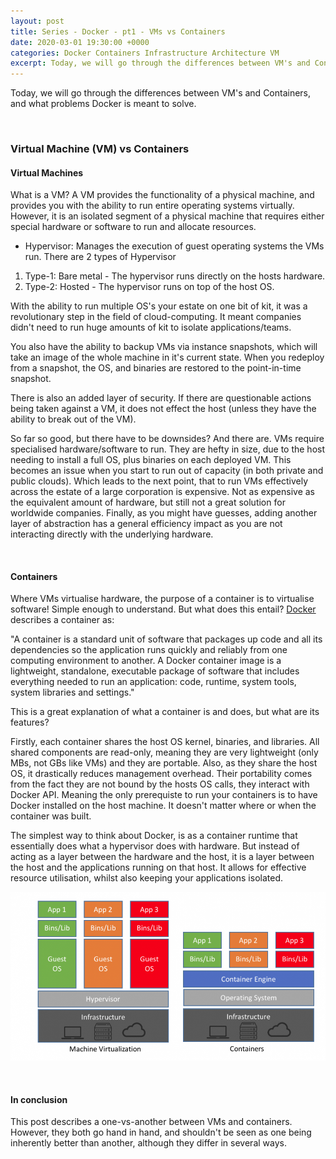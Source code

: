 ```yaml
---
layout: post
title: Series - Docker - pt1 - VMs vs Containers
date: 2020-03-01 19:30:00 +0000
categories: Docker Containers Infrastructure Architecture VM
excerpt: Today, we will go through the differences between VM's and Containers, and what problems Docker is meant to solve.
---
```


Today, we will go through the differences between VM's and Containers, and what problems Docker is meant to solve.

<br>

### Virtual Machine (VM) vs Containers

#### Virtual Machines
What is a VM? A VM provides the functionality of a physical machine, and provides you with the ability to run entire operating systems virtually. However, it is an isolated segment of a physical machine that requires either special hardware or software to run and allocate resources.

- Hypervisor: Manages the execution of guest operating systems the VMs run. There are 2 types of Hypervisor
1. Type-1: Bare metal - The hypervisor runs directly on the hosts hardware.
2. Type-2: Hosted - The hypervisor runs on top of the host OS.

With the ability to run multiple OS's your estate on one bit of kit, it was a revolutionary step in the field of cloud-computing. It meant companies didn't need to run huge amounts of kit to isolate applications/teams. 

You also have the ability to backup VMs via instance snapshots, which will take an image of the whole machine in it's current state. When you redeploy from a snapshot, the OS, and binaries are restored to the point-in-time snapshot.

There is also an added layer of security. If there are questionable actions being taken against a VM, it does not effect the host (unless they have the ability to break out of the VM).

So far so good, but there have to be downsides? And there are. VMs require specialised hardware/software to run. They are hefty in size, due to the host needing to install a full OS, plus binaries on each deployed VM. This becomes an issue when you start to run out of capacity (in both private and public clouds). Which leads to the next point, that to run VMs effectively across the estate of a large corporation is expensive. Not as expensive as the equivalent amount of hardware, but still not a great solution for worldwide companies. Finally, as you might have guesses, adding another layer of abstraction has a general efficiency impact as you are not interacting directly with the underlying hardware.

<br>

#### Containers
Where VMs virtualise hardware, the purpose of a container is to virtualise software! Simple enough to understand. But what does this entail? [Docker](https://www.docker.com/resources/what-container) describes a container as:

"A container is a standard unit of software that packages up code and all its dependencies so the application runs quickly and reliably from one computing environment to another. A Docker container image is a lightweight, standalone, executable package of software that includes everything needed to run an application: code, runtime, system tools, system libraries and settings."

This is a great explanation of what a container is and does, but what are its features?

Firstly, each container shares the host OS kernel, binaries, and libraries. All shared components are read-only, meaning they are very lightweight (only MBs, not GBs like VMs) and they are portable. Also, as they share the host OS, it drastically reduces management overhead. Their portability comes from the fact they are not bound by the hosts OS calls, they interact with Docker API. Meaning the only prerequiste to run your containers is to have Docker installed on the host machine. It doesn't matter where or when the container was built.

The simplest way to think about Docker, is as a container runtime that essentially does what a hypervisor does with hardware. But instead of acting as a layer between the hardware and the host, it is a layer between the host and the applications running on that host. It allows for effective resource utilisation, whilst also keeping your applications isolated.


![VM and container architecture](/assets/blog_images/vms_containers-2020-03-01.png)

<br>

#### In conclusion
This post describes a one-vs-another between VMs and containers. However, they both go hand in hand, and shouldn't be seen as one being inherently better than another, although they differ in several ways.
